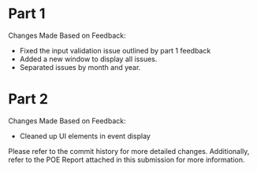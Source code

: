 # Part 1

Changes Made Based on Feedback:

- Fixed the input validation issue outlined by part 1 feedback
- Added a new window to display all issues.
- Separated issues by month and year.

# Part 2

Changes Made Based on Feedback:

- Cleaned up UI elements in event display

Please refer to the commit history for more detailed changes.
Additionally, refer to the POE Report attached in this submission for more information.
